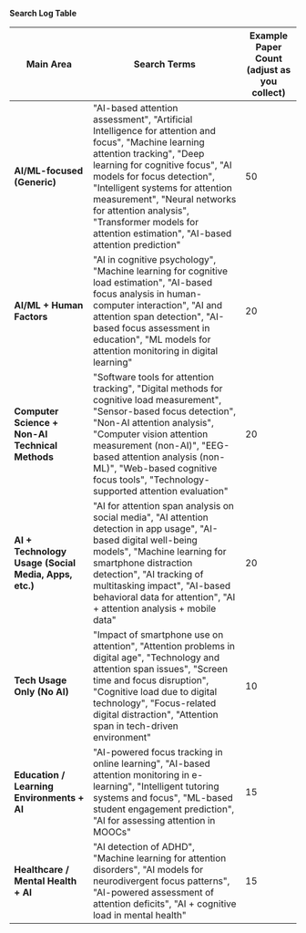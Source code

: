 **Search Log Table**

Main Area | Search Terms | Example Paper Count (adjust as you collect)
--- | --- | ---
**AI/ML-focused (Generic)** | "AI-based attention assessment", "Artificial Intelligence for attention and focus", "Machine learning attention tracking", "Deep learning for cognitive focus", "AI models for focus detection", "Intelligent systems for attention measurement", "Neural networks for attention analysis", "Transformer models for attention estimation", "AI-based attention prediction" | 50
**AI/ML + Human Factors** | "AI in cognitive psychology", "Machine learning for cognitive load estimation", "AI-based focus analysis in human-computer interaction", "AI and attention span detection", "AI-based focus assessment in education", "ML models for attention monitoring in digital learning" | 20
**Computer Science + Non-AI Technical Methods** | "Software tools for attention tracking", "Digital methods for cognitive load measurement", "Sensor-based focus detection", "Non-AI attention analysis", "Computer vision attention measurement (non-AI)", "EEG-based attention analysis (non-ML)", "Web-based cognitive focus tools", "Technology-supported attention evaluation" | 20
**AI + Technology Usage (Social Media, Apps, etc.)** | "AI for attention span analysis on social media", "AI attention detection in app usage", "AI-based digital well-being models", "Machine learning for smartphone distraction detection", "AI tracking of multitasking impact", "AI-based behavioral data for attention", "AI + attention analysis + mobile data" | 20
**Tech Usage Only (No AI)** | "Impact of smartphone use on attention", "Attention problems in digital age", "Technology and attention span issues", "Screen time and focus disruption", "Cognitive load due to digital technology", "Focus-related digital distraction", "Attention span in tech-driven environment" | 10
**Education / Learning Environments + AI** | "AI-powered focus tracking in online learning", "AI-based attention monitoring in e-learning", "Intelligent tutoring systems and focus", "ML-based student engagement prediction", "AI for assessing attention in MOOCs" | 15
**Healthcare / Mental Health + AI** | "AI detection of ADHD", "Machine learning for attention disorders", "AI models for neurodivergent focus patterns", "AI-powered assessment of attention deficits", "AI + cognitive load in mental health" | 15
